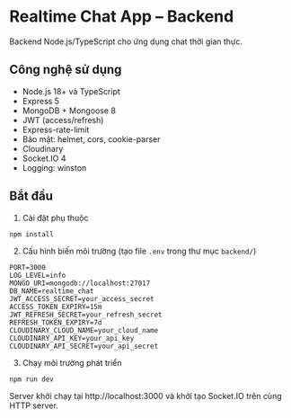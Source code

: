 # Realtime Chat App – Backend

Backend Node.js/TypeScript cho ứng dụng chat thời gian thực.

## Công nghệ sử dụng

- Node.js 18+ và TypeScript
- Express 5
- MongoDB + Mongoose 8
- JWT (access/refresh)
- Express-rate-limit
- Bảo mật: helmet, cors, cookie-parser
- Cloudinary
- Socket.IO 4
- Logging: winston

## Bắt đầu

1. Cài đặt phụ thuộc

```
npm install
```

2. Cấu hình biến môi trường (tạo file `.env` trong thư mục `backend/`)

```
PORT=3000
LOG_LEVEL=info
MONGO_URI=mongodb://localhost:27017
DB_NAME=realtime_chat
JWT_ACCESS_SECRET=your_access_secret
ACCESS_TOKEN_EXPIRY=15m
JWT_REFRESH_SECRET=your_refresh_secret
REFRESH_TOKEN_EXPIRY=7d
CLOUDINARY_CLOUD_NAME=your_cloud_name
CLOUDINARY_API_KEY=your_api_key
CLOUDINARY_API_SECRET=your_api_secret
```

3. Chạy môi trường phát triển

```
npm run dev
```

Server khởi chạy tại http://localhost:3000 và khởi tạo Socket.IO trên cùng HTTP server.
